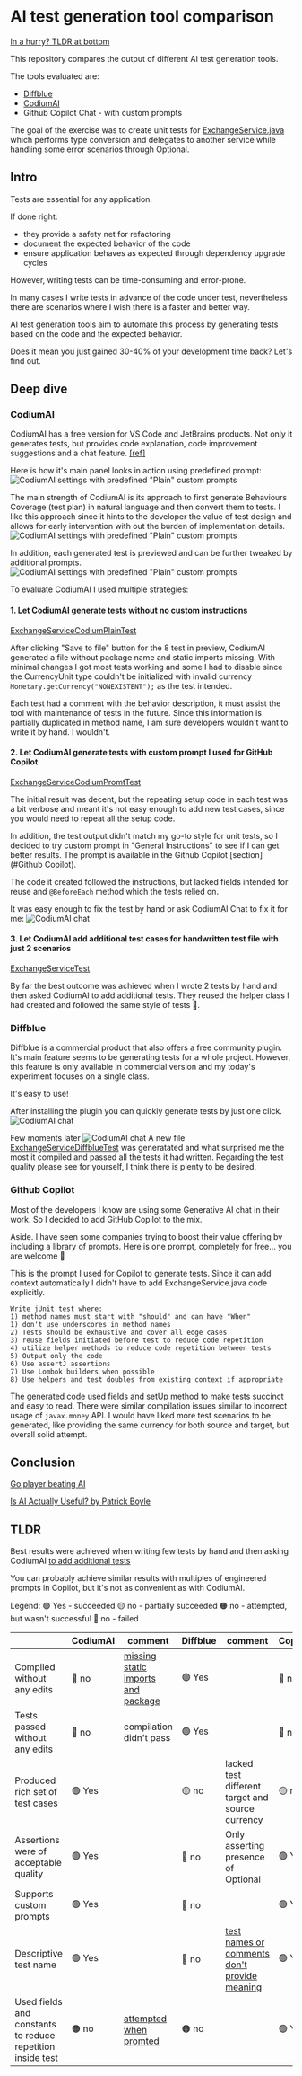# AI test generation tool comparison

[In a hurry? TLDR at bottom](#tldr)

This repository compares the output of different AI test generation tools.

The tools evaluated are:

- [Diffblue](https://diffblue.com)
- [CodiumAI](https://www.codium.ai)
- Github Copilot Chat - with custom prompts

The goal of the exercise was to create unit tests for [ExchangeService.java](src/main/java/ExchangeService.java) which
performs type conversion and delegates to another service while handling some error scenarios through Optional.

## Intro
Tests are essential for any application. 

If done right:
- they provide a safety net for refactoring
- document the expected behavior of the code
- ensure application behaves as expected through dependency upgrade cycles 

However, writing tests can be time-consuming and error-prone. 

In many cases I write tests in advance of the code under test, nevertheless there are scenarios where 
I wish there is a faster and better way. 

AI test generation tools aim to automate this process by generating tests based on the code and the expected behavior.

Does it mean you just gained 30-40% of your development time back? Let's find out.

## Deep dive
### CodiumAI
CodiumAI has a free version for VS Code and JetBrains products. 
Not only it generates tests, but provides code explanation, code improvement suggestions and a chat feature. [[ref]](https://www.codium.ai/products/ide-plugin/)

Here is how it's main panel looks in action using predefined prompt:
![CodiumAI settings with predefined "Plain" custom prompts](screenshots/CodiumAI/defaultSettings.png)

The main strength of CodiumAI is its approach to first generate Behaviours Coverage (test plan) in natural language and then convert them to tests.
I like this approach since it hints to the developer the value of test design and allows for early intervention with out the burden of implementation details.
![CodiumAI settings with predefined "Plain" custom prompts](screenshots/CodiumAI/behaviours.png)

In addition, each generated test is previewed and can be further tweaked by additional prompts.
![CodiumAI settings with predefined "Plain" custom prompts](screenshots/CodiumAI/testPreview.png)

To evaluate CodiumAI I used multiple strategies:
#### 1. Let CodiumAI generate tests without no custom instructions
[ExchangeServiceCodiumPlainTest](src/test/java/com/arpc/aitests/ExchangeServiceCodiumPlainTest.java)

After clicking "Save to file" button for the 8 test in preview, CodiumAI generated a file without package name and static imports missing. 
With minimal changes I got most tests working and some I had to disable since the CurrencyUnit type couldn't be
initialized with invalid currency `Monetary.getCurrency("NONEXISTENT");` as the test intended.

Each test had a comment with the behavior description, it must assist the tool with maintenance of tests in the future. Since this information is partially duplicated in method name, I am sure developers wouldn't want to write it by hand. I wouldn't.

#### 2. Let CodiumAI generate tests with custom prompt I used for GitHub Copilot
[ExchangeServiceCodiumPromtTest](src/test/java/com/arpc/aitests/ExchangeServiceCodiumPromtTest.java)

The initial result was decent, but the repeating setup code in each test was a bit verbose and meant it's not easy enough to add new test cases, since you would need to repeat all the setup code. 

In addition, the test output didn't match my go-to style for unit tests, so I decided to try custom prompt in "General Instructions" to see if I can get better results.
The prompt is available in the Github Copilot [section](#Github Copilot).

The code it created followed the instructions, but lacked fields intended for reuse and `@BeforeEach` method which the tests relied on. 

It was easy enough to fix the test by hand or ask CodiumAI Chat to fix it for me:
![CodiumAI chat](screenshots/CodiumAI/fixingImports.png)

#### 3. Let CodiumAI add additional test cases for handwritten test file with just 2 scenarios
[ExchangeServiceTest](src/test/java/com/arpc/aitests/ExchangeServiceTest.java)

By far the best outcome was achieved when I wrote 2 tests by hand and then asked CodiumAI to add additional tests.
They reused the helper class I had created and followed the same style of tests 🎉. 


### Diffblue
Diffblue is a commercial product that also offers a free community plugin.
It's main feature seems to be generating tests for a whole project. However, this feature is only available in
commercial version and my today's experiment focuses on a single class.

It's easy to use!

After installing the plugin you can quickly generate tests by just one click.
![CodiumAI chat](screenshots/diffblue/testsForPackage.png)

Few moments later
![CodiumAI chat](screenshots/diffblue/generationOutput.png)
A new file [ExchangeServiceDiffblueTest](src/test/java/com/arpc/aitests/ExchangeServiceDiffblueTest.java) was generatated and what surprised me the most it compiled and passed all the tests it had written. Regarding the test quality please see for yourself, I think there is plenty to be desired.

### Github Copilot
Most of the developers I know are using some Generative AI chat in their work. So I decided to add GitHub Copilot to the mix.

Aside. I have seen some companies trying to boost their value offering by including a library of prompts. 
Here is one prompt, completely for free... you are welcome 🤭 

This is the prompt I used for Copilot to generate tests. Since it can add context automatically I didn't have to add ExchangeService.java code explicitly.
```
Write jUnit test where: 
1) method names must start with "should" and can have "When"
1) don't use underscores in method names
2) Tests should be exhaustive and cover all edge cases
3) reuse fields initiated before test to reduce code repetition
4) utilize helper methods to reduce code repetition between tests
5) Output only the code
6) Use assertJ assertions
7) Use Lombok builders when possible
8) Use helpers and test doubles from existing context if appropriate
```

The generated code used fields and setUp method to make tests succinct and easy to read. There were similar compilation issues similar to incorrect usage of
`javax.money` API. I would have liked more test scenarios to be generated, like providing the same currency for both source and target, but overall solid attempt.

## Conclusion



[Go player beating AI](https://arstechnica.com/information-technology/2023/02/man-beats-machine-at-go-in-human-victory-over-ai/)

[Is AI Actually Useful? by Patrick Boyle](https://www.youtube.com/watch?v=FTs35x-xUg4)

## TLDR
Best results were achieved when writing few tests by hand and then asking CodiumAI [to add additional tests](https://github.com/arturs-razmuss/ai-tests/blob/master/src/test/java/com/arpc/aitests/ExchangeServiceTest.java#L63-L122)

You can probably achieve similar results with multiples of engineered prompts in Copilot, but it's not as convenient as with CodiumAI.

Legend:
🟢 Yes - succeeded
🟡 no - partially succeeded
🟠 no - attempted, but wasn't successful
🔴 no - failed

|                                                            | CodiumAI | comment                                                                                                                                                                                                | Diffblue | comment                                                                                                                                                                                  | Copilot | comment                                                                                                                        | 
|------------------------------------------------------------|----------|--------------------------------------------------------------------------------------------------------------------------------------------------------------------------------------------------------|----------|------------------------------------------------------------------------------------------------------------------------------------------------------------------------------------------|---------|--------------------------------------------------------------------------------------------------------------------------------|
| Compiled without any edits                                 | 🔴 no    | [missing static imports and package](https://github.com/arturs-razmuss/ai-tests/commit/c39e2c83d732ebd5f06cd2dbae839f819ecfe7ea#diff-fbacc4b894c29cc3a06d33c4605c53d753c18ec0c3b886d977c78bc8ea3eee27) | 🟢 Yes   |                                                                                                                                                                                          | 🔴 no   | [invalid usage of javax.money API](https://github.com/arturs-razmuss/ai-tests/commit/54e9585aca4334123c912f2019d066b63a2f926c) |
| Tests passed without any edits                             | 🔴 no    | compilation didn't pass                                                                                                                                                                                | 🟢 Yes   |                                                                                                                                                                                          | 🔴 no   | compilation didn't pass                                                                                                        |
| Produced rich set of test cases                            | 🟢 Yes   |                                                                                                                                                                                                        | 🟡 no         | lacked test different target and source currency                                                                                                                                         | 🟡 no   | lacked same currency input for source and target                                                                               |
| Assertions were of acceptable quality                      | 🟢 Yes   |                                                                                                                                                                                                        | 🔴 no         | Only asserting presence of Optional                                                                                                                                                      | 🟢 Yes   |                                                                                                                                |
| Supports custom prompts                                    | 🟢 Yes   |                                                                                                                                                                                                        | 🔴 no    |                                                                                                                                                                                          | 🟢 Yes  |                                                                                                                                |
| Descriptive test name                                      | 🟢 Yes   |                                                                                                                                                                                                        | 🔴 no    | [test names or comments don't provide meaning](https://github.com/arturs-razmuss/ai-tests/blob/master/src/test/java/com/arpc/aitests/ExchangeServiceDiffblueTest.java) | 🟢 Yes  |                                                                                                                                |
| Used fields and constants to reduce repetition inside test | 🟠 no    | [attempted when promted](https://github.com/arturs-razmuss/ai-tests/commit/c39e2c83d732ebd5f06cd2dbae839f819ecfe7ea#diff-336e4dab606c9690011ede09821a2772b1d6e53274d45e406a77da705db521b2)             | 🟠 no    |                                                                                                                                                                                          | 🟢 Yes  |                                                                                                                                |


